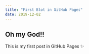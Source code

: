 ```yaml
---
title: "First Blot in GitHub Pages"
date: 2019-12-02
---
```

## Oh my God!!
This is my first post in GitHub Pages :sparkles:
